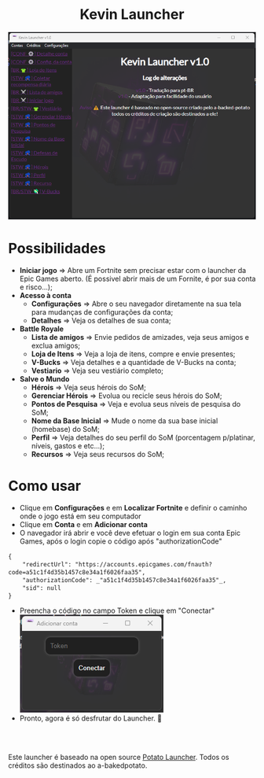 <h1 align="center">Kevin Launcher</h1>

  <img alt="Kevin1" title="Kevin1" src="./assets/kevin2.png"/>

Possibilidades
=================
<!--ts-->
   * **Iniciar jogo** ⇒ Abre um Fortnite sem precisar estar com o launcher da Epic Games aberto. (É possivel abrir mais de um Fornite, é por sua conta e risco...);
   * **Acesso à conta**
      * **Configurações** ⇒ Abre o seu navegador diretamente na sua tela para mudanças de configurações da conta;
      * **Detalhes** ⇒ Veja os detalhes de sua conta;
   * **Battle Royale**
      * **Lista de amigos** ⇒ Envie pedidos de amizades, veja seus amigos e exclua amigos;
      * **Loja de Itens** ⇒ Veja a loja de itens, compre e envie presentes;
      * **V-Bucks** ⇒ Veja detalhes e a quantidade de V-Bucks na conta;
      * **Vestiario** ⇒ Veja seu vestiário completo;
   * **Salve o Mundo**
      * **Hérois** ⇒ Veja seus hérois do SoM;
      * **Gerenciar Hérois** ⇒ Evolua ou recicle seus hérois do SoM;
      * **Pontos de Pesquisa** ⇒ Veja e evolua seus níveis de pesquisa do SoM;
      * **Nome da Base Inicial** ⇒ Mude o nome da sua base inicial (homebase) do SoM;
      * **Perfil** ⇒ Veja detalhes do seu perfil do SoM (porcentagem p/platinar, níveis, gastos e etc...);
      * **Recursos** ⇒ Veja seus recursos do SoM;
<!--te-->

Como usar
=================

- Clique em **Configurações** e em **Localizar Fortnite** e definir o caminho onde o jogo está em seu computador
- Clique em **Conta** e em **Adicionar conta**
- O navegador irá abrir e você deve efetuar o login em sua conta Epic Games, após o login copie o código após "authorizationCode"
```
{
    "redirectUrl": "https://accounts.epicgames.com/fnauth?code=a51c1f4d35b1457c8e34a1f6026faa35",
    "authorizationCode": _"a51c1f4d35b1457c8e34a1f6026faa35"_,
    "sid": null
}
```
- Preencha o código no campo Token e clique em "Conectar"<br>
  <img alt="Kevin1" title="Kevin1" src="./assets/kevin1.png" />
- Pronto, agora é só desfrutar do Launcher. 🤭

<br>
<br>

Este launcher é baseado na open source [Potato Launcher](https://github.com/a-bakedpotato/Potato-Launcher). Todos os créditos são destinados ao a-bakedpotato.
